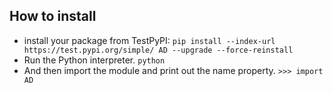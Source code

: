 ## How to install
  - install your package from TestPyPI:
      `pip install --index-url https://test.pypi.org/simple/ AD --upgrade --force-reinstall`
  - Run the Python interpreter. 
      `python`
  - And then import the module and print out the name property. 
      `>>> import AD`